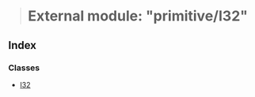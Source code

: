 > # External module: "primitive/I32"

## Index

### Classes

* [I32](../classes/_primitive_i32_.i32.md)